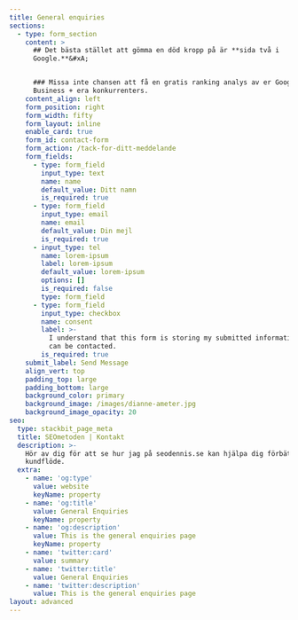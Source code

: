 ```yaml
---
title: General enquiries
sections:
  - type: form_section
    content: >
      ## Det bästa stället att gömma en död kropp på är **sida två i
      Google.**&#xA;


      ### Missa inte chansen att få en gratis ranking analys av er Google My
      Business + era konkurrenters.
    content_align: left
    form_position: right
    form_width: fifty
    form_layout: inline
    enable_card: true
    form_id: contact-form
    form_action: /tack-for-ditt-meddelande
    form_fields:
      - type: form_field
        input_type: text
        name: name
        default_value: Ditt namn
        is_required: true
      - type: form_field
        input_type: email
        name: email
        default_value: Din mejl
        is_required: true
      - input_type: tel
        name: lorem-ipsum
        label: lorem-ipsum
        default_value: lorem-ipsum
        options: []
        is_required: false
        type: form_field
      - type: form_field
        input_type: checkbox
        name: consent
        label: >-
          I understand that this form is storing my submitted information so I
          can be contacted.
        is_required: true
    submit_label: Send Message
    align_vert: top
    padding_top: large
    padding_bottom: large
    background_color: primary
    background_image: /images/dianne-ameter.jpg
    background_image_opacity: 20
seo:
  type: stackbit_page_meta
  title: SEOmetoden | Kontakt
  description: >-
    Hör av dig för att se hur jag på seodennis.se kan hjälpa dig förbättra ditt
    kundflöde. 
  extra:
    - name: 'og:type'
      value: website
      keyName: property
    - name: 'og:title'
      value: General Enquiries
      keyName: property
    - name: 'og:description'
      value: This is the general enquiries page
      keyName: property
    - name: 'twitter:card'
      value: summary
    - name: 'twitter:title'
      value: General Enquiries
    - name: 'twitter:description'
      value: This is the general enquiries page
layout: advanced
---
```

